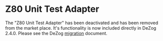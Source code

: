 # Z80 Unit Test Adapter

The "Z80 Unit Test Adapter" has been deactivated and has been removed from the market place.
It's functionality is now included directly in DeZog 2.4.0.
Please see the DeZog [migration](https://github.com/maziac/DeZog/blob/main/documentation/Migration.md) document.



